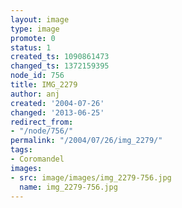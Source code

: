 ```yaml
---
layout: image
type: image
promote: 0
status: 1
created_ts: 1090861473
changed_ts: 1372159395
node_id: 756
title: IMG_2279
author: anj
created: '2004-07-26'
changed: '2013-06-25'
redirect_from:
- "/node/756/"
permalink: "/2004/07/26/img_2279/"
tags:
- Coromandel
images:
- src: image/images/img_2279-756.jpg
  name: img_2279-756.jpg
---
```


